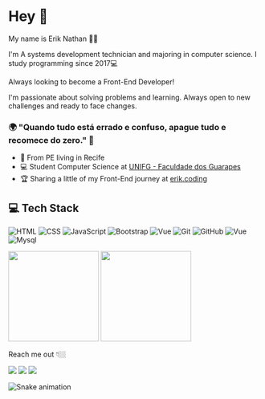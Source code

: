 # Hey 👋

My name is Erik Nathan 🧑🏽

I'm A systems development technician and majoring in computer science. I study programming since 2017💻

Always looking to become a Front-End Developer!

I'm passionate about solving problems and learning. Always open to new challenges and ready to face changes.

### 🌍 "Quando tudo está errado e confuso, apague tudo e recomece do zero." 🧠

- 📍 From PE living in Recife
- 💻 Student Computer Science at [UNIFG - Faculdade dos Guarapes](https://unifg.edu.br/)
- 🏆 Sharing a little of my Front-End journey at [erik.coding](https://www.instagram.com/erik.coding/) 

## 💻  Tech Stack 

![HTML](https://img.shields.io/badge/-HTML-333333?style=flat&logo=HTML5) ![CSS](https://img.shields.io/badge/-CSS-333333?style=flat&logo=CSS3&logoColor=1572B6) ![JavaScript](https://img.shields.io/badge/-JavaScript-333333?style=flat&logo=javascript) ![Bootstrap](https://img.shields.io/badge/-Bootstrap-333333?style=flat&logo=bootstrap)  ![Vue](https://img.shields.io/badge/-Vue-333333?style=flat&logo=vue.js) ![Git](https://img.shields.io/badge/-Git-333333?style=flat&logo=git) ![GitHub](https://img.shields.io/badge/-GitHub-333333?style=flat&logo=github) ![Vue](https://img.shields.io/badge/-Figma-333333?style=flat&logo=Figma) ![Mysql](https://img.shields.io/badge/-Mysql-333333?style=flat&logo=Mysql)

<span>
    <img height="180em" src="https://github-readme-stats.vercel.app/api?username=erik-nathan&show_icons=true&theme=dracula&include_all_commits=true&count_private=true"/>
</span>
<span>
   <img height="180em" src="https://github-readme-stats.vercel.app/api/top-langs/?username=erik-nathan&layout=compact&langs_count=7&theme=dracula"/>
</span>

Reach me out 👇🏼

<div> 
  <a href="https://instagram.com/erik.coding" target="_blank"><img src="https://img.shields.io/badge/-Instagram-%23E4405F?style=for-the-badge&logo=instagram&logoColor=white" target="_blank"></a>
  <a href = "mailto:eriknathan.contato@gmail.com"><img src="https://img.shields.io/badge/-Gmail-%23333?style=for-the-badge&logo=gmail&logoColor=white" target="_blank"></a>
  <a href="https://www.linkedin.com/in/erik-nathan-827b6b203/" target="_blank"><img src="https://img.shields.io/badge/-LinkedIn-%230077B5?style=for-the-badge&logo=linkedin&logoColor=white" target="_blank"></a> 
 
  ![Snake animation](https://github.com/erik-nathan/erik-nathan/blob/output/github-contribution-grid-snake.svg)
